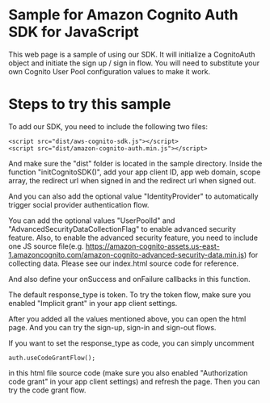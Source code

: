 # Sample for Amazon Cognito Auth SDK for JavaScript
This web page is a sample of using our SDK. It will initialize a CognitoAuth object and initiate the sign up / sign in flow. You will need to substitute your own Cognito User Pool configuration values to make it work.  

# Steps to try this sample

To add our SDK, you need to include the following two files:

```
<script src="dist/aws-cognito-sdk.js"></script>
<script src="dist/amazon-cognito-auth.min.js"></script>
```

And make sure the "dist" folder is located in the sample directory. 
Inside the function "initCognitoSDK()",
add your app client ID, app web domain, scope array, the redirect url when signed in and the redirect url when signed out.

And you can also add the optional value "IdentityProvider" to automatically trigger social provider authentication flow.

You can add the optional values "UserPoolId" and "AdvancedSecurityDataCollectionFlag" to enable advanced security feature. 
Also, to enable the advanced security feature, you need to include one JS source file(e.g. https://amazon-cognito-assets.us-east-1.amazoncognito.com/amazon-cognito-advanced-security-data.min.js) for collecting data. Please see our index.html source code for reference. 

And also define your onSuccess and onFailure callbacks in this function. 

The default response_type is token. To try the token flow, make sure you enabled "Implicit grant" in your app client settings. 

After you added all the values mentioned above, you can open the html page. And you can try the sign-up, sign-in and sign-out flows.

If you want to set the response_type as code, you can simply uncomment 
```
auth.useCodeGrantFlow();
```
in this html file source code (make sure you also enabled "Authorization code grant" in your app client settings) and refresh the page. Then you can try the code grant flow. 
